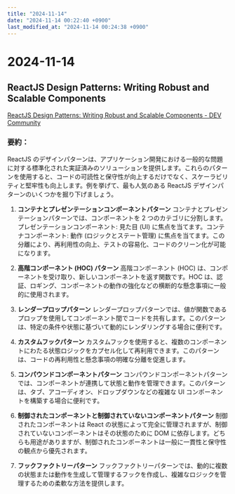```yaml
---
title: "2024-11-14"
date: "2024-11-14 00:22:40 +0900"
last_modified_at: "2024-11-14 00:24:38 +0900"
---
```


# 2024-11-14
## ReactJS Design Patterns: Writing Robust and Scalable Components
[ReactJS Design Patterns: Writing Robust and Scalable Components - DEV Community](https://dev.to/abhishek_kumar_d9009a7ae6/reactjs-design-patterns-writing-robust-and-scalable-components-2a6h)

### 要約：

ReactJS のデザインパターンは、アプリケーション開発における一般的な問題に対する標準化された実証済みのソリューションを提供します。これらのパターンを使用すると、コードの可読性と保守性が向上するだけでなく、スケーラビリティと堅牢性も向上します。例を挙げて、最も人気のある ReactJS デザインパターンのいくつかを掘り下げましょう。

1. **コンテナとプレゼンテーションコンポーネントパターン**
コンテナとプレゼンテーションパターンでは、コンポーネントを 2 つのカテゴリに分割します。プレゼンテーションコンポーネント: 見た目 (UI) に焦点を当てます。コンテナコンポーネント: 動作 (ロジックとステート管理) に焦点を当てます。この分離により、再利用性の向上、テストの容易化、コードのクリーン化が可能になります。

2. **高階コンポーネント (HOC) パターン**
高階コンポーネント (HOC) は、コンポーネントを受け取り、新しいコンポーネントを返す関数です。HOC は、認証、ロギング、コンポーネントの動作の強化などの横断的な懸念事項に一般的に使用されます。

3. **レンダープロップパターン**
レンダープロップパターンでは、値が関数であるプロップを使用してコンポーネント間でコードを共有します。このパターンは、特定の条件や状態に基づいて動的にレンダリングする場合に便利です。

4. **カスタムフックパターン**
カスタムフックを使用すると、複数のコンポーネントにわたる状態ロジックをカプセル化して再利用できます。このパターンは、コードの再利用性と懸念事項の明確な分離を促進します。

5. **コンパウンドコンポーネントパターン**
コンパウンドコンポーネントパターンでは、コンポーネントが連携して状態と動作を管理できます。このパターンは、タブ、アコーディオン、ドロップダウンなどの複雑な UI コンポーネントを構築する場合に便利です。

6. **制御されたコンポーネントと制御されていないコンポーネントパターン**
制御されたコンポーネントは React の状態によって完全に管理されますが、制御されていないコンポーネントはその状態のために DOM に依存します。どちらも用途がありますが、制御されたコンポーネントは一般に一貫性と保守性の観点から優先されます。

7. **フックファクトリーパターン**
フックファクトリーパターンでは、動的に複数の状態または動作を生成して管理するフックを作成し、複雑なロジックを管理するための柔軟な方法を提供します。


